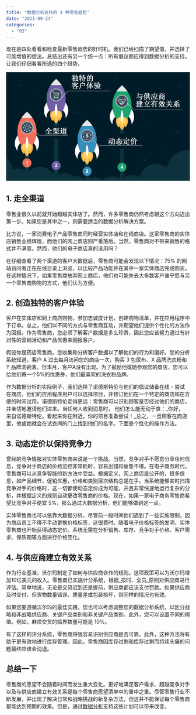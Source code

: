 ```yaml
---
title: "数据分析支持的 4 种零售趋势"
date: "2021-09-24"
categories: 
  - "03"
---
```


现在是四处看看和检查最新零售趋势的好时机。我们已经扫描了期望值，并选择了可能增值的想法。总结出还有另一个统一点：所有倡议都应得到数据分析的支持。让我们仔细看看所选的四个趋势。

![](images/cs-01_1.jpg)

## 1\. 走全渠道

零售业很久以前就开始超越实体店了。然而，许多零售商仍然考虑朝这个方向迈出第一步。如果您是其中之一，则需要适当的数据分析解决方案。

比方说，一家消费电子产品零售商同时经营实体店和在线商店。这家零售商的实体店销售业绩辉煌，而他们的网上商店则严重落后。当然，零售商对不带来销售的格式并不满意。然而，他们的电子商店真的没用吗？

在仔细查看了两个渠道的客户大数据后，零售商可能会发现以下情况：75% 的网站访问者正在在线目录上浏览，以比较产品功能并在其中一家实体商店完成购买。在这种情况下，如果零售商放弃网上商店，他们也可能失去大多数客户谁宁愿与另一个零售商购物的方式，他们认为方便。

## 2\. 创造独特的客户体验

客户在实体店和网上商店购物，参加忠诚度计划，创建购物清单，并在应用程序中下订单。总之，他们以不同的方式与零售商互动，并期望他们提供个性化的方法作为回报。作为零售商，您必须了解客户数据是多么珍贵，因此您应该努力通过有针对性的营销活动和产品优惠来回报客户。

假设你是药店零售商。您收集和分析客户数据以了解他们的行为和偏好。您的分析系统知道，客户 A 过去每月访问您的商店一次，购买 3 包尿布、X 品牌洗衣粉和 Y 品牌洗碗液。但本月，客户A没有出现。为了鼓励他或她参观您的商店，您可以给他们寄一个5%的优惠券，他们最喜欢的洗衣粉品牌。

作为数据分析的实际例子，我们选择了诺德斯特伦与他们的倡议储备在线 - 尝试在商店。他们的应用程序用户可以选择项目，并预订他们在一个特定的商店和在方便的时间试用。诺德斯特伦走得更远：零售商可以识别顾客是否经过他们的商店，并亲切地邀请他们进来。当任何人收到消息时， 他们怎么能无动于衷：_你好， 来自诺德斯特伦。看起来你在附近，你的项目准备尝试！_总之，一旦顾客在商店里，他或她就会在试衣间的门上找到他们的名字。下面是个性化的操作方法。

## 3\. 动态定价以保持竞争力

曾经的竞争情报对实体零售商来说是一个挑战。当然，竞争对手不愿意分享任何信息，竞争对手商店的价格监控非常耗时，容易出错和疲惫不堪。在电子商务时代，零售商可以从竞争智能的新方法中受益。根据定义，网上商店是公开的，很多信息，如产品细节，促销优惠，价格和类别层次结构总是在手。当系统能够实时扫描竞争对手的价格时，这一切都使动态定价成为可能，并且非常快速地运行复杂的分析，并根据定义的规则自动更改零售商的价格。现在，如果一家电子商务零售商希望比竞争对手便宜 5%，那么通过大数据分析，他们能够做到这一点。

实体零售商也可以依靠大数据分析，尽管前一段时间他们遇到了一些实施限制，因为商店员工不得不手动更换价格标签，这很费时。随着电子价格标签的发明，实体零售商也开始获得动态定价。系统无需在分析销售、库存、竞争对手价格、客户需求、保质期等方面进行价格变化。

## 4\. 与供应商建立有效关系

作为行业基准，沃尔玛制定了如何与供应商合作的规则。这项政策可以为沃尔玛增加10亿美元的收入。零售商已实施计分系统，根据_按时、全员_原则对供应商进行评估。简单地说，无论是交货迟到还是提前，供应商都应该支付罚款。如果供应商及时交付，但货物数量错误、质量差或包装损坏，则同样的情况也有效。

如果您要遵循沃尔玛的最佳实践，您也可以考虑调整您的数据分析系统，以区分战略和非战略供应商、关键产品类别和非关键产品类别。此外，您可以设置不同的阈值。例如，麻烦交货的临界数量可能是 10%。

有了这样的评分系统，零售商将很容易识别供应商是否可靠。此外，这种方法将有助于更有效地进行库存管理。因此，零售商因库存过剩和库存过剩而持续头痛的问题最终应该会消退。

## 总结一下

零售商的愿望不会随着时间而发生重大变化。更好地满足客户需求、超越竞争对手以及与供应商建立有效关系是每个零售商愿望清单中的重中之重。尽管零售行业不断发展，并出现了解决日常和战略挑战的新复杂方法，但这并不能保证每个零售商都能达到预期的效果。但是，通过[数据分析](https://www.datafocus.ai)支持这些计划可以带来改变。
